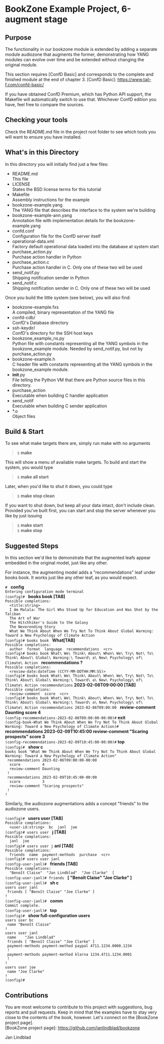 BookZone Example Project, 6-augment stage
=========================================

Purpose
-------

The functionality in our bookzone module is extended by adding a
separate module audiozone that augments the former, demonstrating how
YANG modules can evolve over time and be extended without changing
the original module.

This section requires [ConfD Basic] and corresponds to the complete
and finished module at the end of chapter 3.
[ConfD Basic]: https://www.tail-f.com/confd-basic/

If you have obtained ConfD Premium, which has Python API support,
the Makefile will automatically switch to use that. Whichever ConfD
edition you have, feel free to compare the sources.


Checking your tools
-------------------

Check the README.md file in the project root folder to see which 
tools you will want to ensure you have installed.


What's in this Directory
------------------------

In this directory you will initially find just a few files:
  
* README.md               <br> This file
* LICENSE                 <br> States the BSD license terms for this 
                               tutorial
* Makefile                <br> Assembly instructions for the example
* bookzone-example.yang   <br> The YANG file that describes the 
                               interface to the system we're building
* bookzone-example-ann.yang<br> Annotation file with implementation
                               details for the bookzone-example.yang
* confd.conf              <br> Configuration file for the ConfD 
                               server itself
* operational-data.xml    <br> Factory default operational data 
                               loaded into the database at system 
                               start
* purchase_action.py      <br> Purchase action handler in Python
* purchase_action.c       <br> Purchase action handler in C.
                               Only one of these two will be used
* send_notif.py           <br> Shipping notification sender in Python
* send_notif.c            <br> Shipping notification sender in C.
                               Only one of these two will be used

Once you build the little system (see below), you will also find:

* bookzone-example.fxs    <br> A compiled, binary representation of 
                               the YANG file
* confd-cdb/              <br> ConfD's Database directory
* ssh-keydir/             <br> ConfD's directory for the SSH host 
                               keys
* bookzone_example_ns.py  <br> Python file with constants
                               representing all the YANG symbols in 
                               the bookzone_example module.
                               Needed by send_notif.py, but not by
                               purchase_action.py
* bookzone-example.h      <br> C header file with constants
                               representing all the YANG symbols in 
                               the bookzone_example module.
* __init__.py             <br> File telling the Python VM that there
                               are Python source files in this
                               directory.
* purchase_action         <br> Executable when building C handler
                               application
* send_notif              <br> Executable when building C sender
                               application
* \*.o                    <br> Object files


Build & Start
-------------

To see what make targets there are, simply run make with no arguments

> `$` **make**

This will show a menu of available make targets. To build and start 
the system, you would type

> `$` **make all start**

Later, when you'd like to shut it down, you could type

> `$` **make stop clean**

If you want to shut down, but keep all your data intact, don't 
include clean. Provided you've built first, you can start and stop 
the server whenever you like by just issuing

> `$` **make start**  
> `$` **make stop**  


Suggested Steps
---------------

In this section we'd like to demonstrate that the augmented leafs
appear embedded in the original model, just like any other.

For instance, the augmenting model adds a "recommendations" leaf under
books book. It works just like any other leaf, as you would expect.

`# ` **config**  
`Entering configuration mode terminal`  
`(config)# ` **books book [TAB]**  
`Possible completions:`  
`  <title:string>`  
`  I Am Malala: The Girl Who Stood Up for Education and Was Shot by the Taliban`  
`  The Art of War`  
`  The Hitchhiker's Guide to the Galaxy`  
`  The Neverending Story`  
`  What We Think About When We Try Not To Think About Global Warming: Toward a New Psychology of Climate Action`  
`(config)# books book ` **What[TAB]**  
`Possible completions:`  
`  author  format  language  recommendations  <cr>`  
`(config)# books book What\ We\ Think\ About\ When\ We\ Try\ Not\ To\ Think\ About\ Global\ Warming:\ Toward\ a\ New\ Psychology\ of\ Climate\ Action ` **recommendations ?**  
`Possible completions:`  
`  <review-date:dateTime (CCYY-MM-DDTHH:MM:SS)>`  
`(config)# books book What\ We\ Think\ About\ When\ We\ Try\ Not\ To\ Think\ About\ Global\ Warming:\ Toward\ a\ New\ Psychology\ of\ Climate\ Action recommendations` **2023-02-06T09:00:00 [TAB]**  
`Possible completions:`  
`  review-comment  score  <cr>`  
`(config)# books book What\ We\ Think\ About\ When\ We\ Try\ Not\ To\ Think\ About\ Global\ Warming:\ Toward\ a\ New\ Psychology\ of\ Climate\ Action recommendations 2023-02-06T09:00:00 ` **review-comment Daunting score 4**  
`(config-recommendations-2023-02-06T09:00:00-00:00)#` **exit**  
`(config-book-What We Think About When We Try Not To Think About Global Warming: Toward a New Psychology of Climate Action)# ` **recommendations 2023-02-09T10:45:00 review-comment "Scaring prospects" score 3**  
`(config-recommendations-2023-02-09T10:45:00-00:00)#` **top**  
`(config)# ` **show c**  
`books book "What We Think About When We Try Not To Think About Global Warming: Toward a New Psychology of Climate Action"`  
` recommendations 2023-02-06T09:00:00-00:00`  
`  score          4`  
`  review-comment Daunting`  
` !`  
` recommendations 2023-02-09T10:45:00-00:00`  
`  score          3`  
`  review-comment "Scaring prospects"`  
` !`  
`!`  

Similarly, the audiozone augmentations adds a concept "friends" to 
the audiozone users. 

`(config)# ` **users user [TAB]**  
`Possible completions:`  
`  <user-id:string>  bc  janl  joe`  
`(config)# users user ` **j [TAB]**  
`Possible completions:`  
`  janl  joe`  
`(config)# users user j` **anl [TAB]**  
`Possible completions:`  
`  friends  name  payment-methods  purchase  <cr>`  
`(config)# users user janl `  
`(config-user-janl)# ` **friends [TAB]**  
`Possible completions:`  
`  "Benoît Claise"  "Jan Lindblad"  "Joe Clarke"  [`  
`(config-user-janl)# friends ` **[ "Benoît Claise" "Joe Clarke" ]**  
`(config-user-janl)# ` **sh c**  
`users user janl`  
` friends [ "Benoît Claise" "Joe Clarke" ]`  
`!`  
`(config-user-janl)# ` **comm**  
`Commit complete.`  
`(config-user-janl)# ` **top**  
`(config)# ` **show full-configuration users**  
`users user bc`  
` name "Benoît Claise"`  
`!`  
`users user janl`  
` name    "Jan Lindblad"`  
` friends [ "Benoît Claise" "Joe Clarke" ]`  
` payment-methods payment-method paypal 4711.1234.0000.1234`  
` !`  
` payment-methods payment-method klarna 1234.4711.1234.0001`  
` !`  
`!`  
`users user joe`  
` name "Joe Clarke"`  
`!`  
`(config)# `

Contributions
-------------

You are most welcome to contribute to this project with suggestions, 
bug reports and pull requests. Keep in mind that the examples have to 
stay very close to the contents of the book, however. Let's connect 
on the [BookZone project page].  
[BookZone project page]: https://github.com/janlindblad/bookzone

Jan Lindblad
